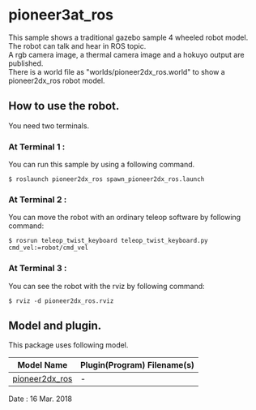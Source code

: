 # pioneer3at_ros  

This sample shows a traditional gazebo sample 4 wheeled robot model.  
The robot can talk and hear in ROS topic.  
A rgb camera image, a thermal camera image and a hokuyo output are published.  
There is a world file as "worlds/pioneer2dx_ros.world" to show a pioneer2dx_ros robot model.  

## How to use the robot.  
You need two terminals.  

### At Terminal 1 :  
You can run this sample by using a following command.  

    $ roslaunch pioneer2dx_ros spawn_pioneer2dx_ros.launch   

### At Terminal 2 :  
You can move the robot with an ordinary teleop software by following command:  

    $ rosrun teleop_twist_keyboard teleop_twist_keyboard.py cmd_vel:=robot/cmd_vel  

### At Terminal 3 :  
You can see the robot with the rviz by following command:  

    $ rviz -d pioneer2dx_ros.rviz  

## Model and plugin.  
This package uses following model.  

|Model Name|Plugin(Program) Filename(s)|
|---|---|
|[pioneer2dx_ros](https://github.com/m-shimizu/Samples_Gazebo_ROS/tree/master/models/pioneer2dx_ros)|-|

Date : 16 Mar. 2018
